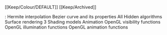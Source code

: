 [[Keep/Colour/DEFAULT]] [[Keep/Archived]] 

: Hermite interpolation
Bezier curve and its properties
All Hidden algorithms
Surface rendering
3 Shading models
Animation 
OpenGL visibility functions
OpenGL illumination functions
OpenGL animation functions

